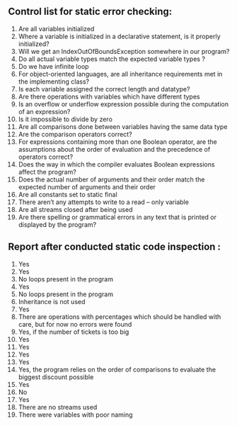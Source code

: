 ## Control list for static error checking:

1.  Are all variables initialized
3.	Where a variable is initialized in a declarative statement, is it properly initialized?
4.	Will we get an IndexOutOfBoundsException  somewhere in our program?
5.	Do all actual variable types match the expected variable types ?
6.	Do we have infinite loop
7.	For object-oriented languages, are all inheritance requirements met in the implementing class?
8.	Is each variable assigned the correct length and datatype?
9.	Are there operations with variables which have different types
10.	Is an overflow or underflow expression possible during the computation of an expression?
11.	Is it impossible to divide by zero
12.	Are all comparisons done between variables having the same data type
13.	Are the comparison operators correct?
14.	 For expressions containing more than one Boolean operator, are the assumptions about the order of evaluation and the precedence of operators correct?
15.	Does the way in which the compiler evaluates Boolean expressions affect the program?
16.	Does the actual number of arguments and their order match the expected number of arguments and their order
17.	Are all constants set to static final
18.	There aren’t any attempts to write to a read – only variable
19.	Are all streams closed after being used
20.	Are there spelling or grammatical errors in any text that is printed or displayed by the program?

## Report after conducted static code inspection :
1.	Yes
2.	Yes
3.	No loops present in the program
4.	Yes
5.	No loops present in the program
6.	Inheritance is not used
7.	Yes
8.	There are operations with percentages which should be handled with care, but for now no errors were found
9.	Yes, if the number of tickets is too big
10.	Yes
11.	Yes
12.	Yes
13.	Yes
14.	Yes, the program relies on the order of comparisons to evaluate the biggest discount possible
15.	Yes
16.	No
17.	Yes
18.	There are no streams used
19.	There were variables with poor naming 
